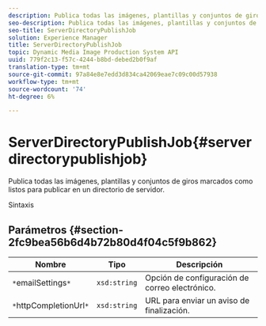```yaml
---
description: Publica todas las imágenes, plantillas y conjuntos de giros marcados como listos para publicar en un directorio de servidor.
seo-description: Publica todas las imágenes, plantillas y conjuntos de giros marcados como listos para publicar en un directorio de servidor.
seo-title: ServerDirectoryPublishJob
solution: Experience Manager
title: ServerDirectoryPublishJob
topic: Dynamic Media Image Production System API
uuid: 779f2c13-f57c-4244-b8bd-debed2b0f9af
translation-type: tm+mt
source-git-commit: 97a84e8e7edd3d834ca42069eae7c09c00d57938
workflow-type: tm+mt
source-wordcount: '74'
ht-degree: 6%

---
```



# ServerDirectoryPublishJob{#serverdirectorypublishjob}

Publica todas las imágenes, plantillas y conjuntos de giros marcados como listos para publicar en un directorio de servidor.

Sintaxis

## Parámetros {#section-2fc9bea56b6d4b72b80d4f04c5f9b862}

| Nombre | Tipo | Descripción |
|---|---|---|
| `*`emailSettings`*` | `xsd:string` | Opción de configuración de correo electrónico. |
| `*`httpCompletionUrl`*` | `xsd:string` | URL para enviar un aviso de finalización. |

